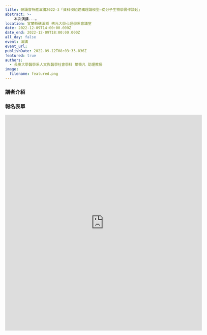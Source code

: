 ```yaml
---
title: 研讀會特邀演講2022-3「資料模組建構理論模型—從分子生物學實作談起」
abstract: >-
    本次演講...。
location: 宜蘭縣礁溪鄉 佛光大學心理學系會議室  
date: 2022-12-09T14:00:00.000Z
date_end: 2022-12-09T18:00:00.000Z
all_day: false
event: 演講
event_url: 
publishDate: 2022-09-12T08:03:33.836Z
featured: true
authors:
  - 長庚大學醫學系人文與醫學社會學科 葉筱凡 助理教授
image:
  filename: featured.png
---
```


### 講者介紹


### 報名表單

<iframe src="https://docs.google.com/forms/d/e/1FAIpQLSd27NgzcORwhViCqub3a0d_Wt231Gqko99XJqs3PmvIEQZT-w/viewform?embedded=true" width="640" height="701" frameborder="0" marginheight="0" marginwidth="0">載入中…</iframe>